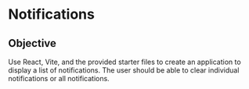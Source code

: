 <!-- 
* Author: Tyler Wharmby
* Course: Web Applications
* Date: 04/09/2025
-->

# Notifications

## Objective
Use React, Vite, and the provided starter files to create an application to display a list of notifications. The user should be able to clear individual notifications or all notifications.
